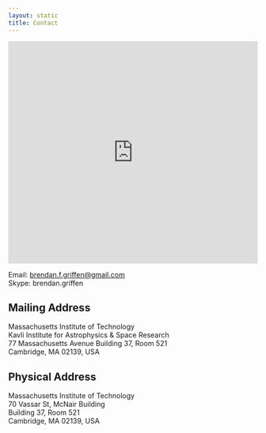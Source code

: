 ```yaml
---
layout: static
title: Contact
---
```


<iframe src="https://www.google.com/maps/embed?pb=!1m16!1m12!1m3!1d19469.986972300423!2d-71.09599218935234!3d42.359041801408296!2m3!1f0!2f0!3f0!3m2!1i1024!2i768!4f13.1!2m1!1skavli+institute!5e0!3m2!1sen!2sus!4v1442421339588" height="450" frameborder="0" style="width: 100%; border:0" allowfullscreen></iframe>

Email: [brendan.f.griffen@gmail.com](mailto:brendan.f.griffen@gmail.com)  
Skype: brendan.griffen


## Mailing Address
Massachusetts Institute of Technology  
Kavli Institute for Astrophysics & Space Research  
77 Massachusetts Avenue 
Building 37, Room 521   
Cambridge, MA 02139, USA  

## Physical Address
Massachusetts Institute of Technology  
70 Vassar St, McNair Building  
Building 37, Room 521  
Cambridge, MA 02139, USA  
